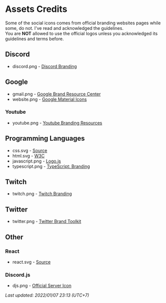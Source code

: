 # Assets Credits
Some of the social icons comes from official branding websites pages while some, do not. I've read and acknowledged the guidelines.  
You are **NOT** allowed to use the official logos unless you acknowledged its guidelines and terms before.  

## Discord
 * discord.png - [Discord Branding](https://discord.com/branding)

## Google
 * gmail.png - [Google Brand Resource Center](https://about.google/brand-resource-center/)
 * website.png - [Google Material Icons](https://fonts.google.com/icons)
### Youtube
 * youtube.png - [Youtube Branding Resources](https://www.youtube.com/howyoutubeworks/resources/brand-resources)

## Programming Languages
 * css.svg - [Source](https://commons.wikimedia.org/wiki/File:CSS3_logo.svg)
 * html.svg - [W3C](https://www.w3.org/html/logo/)
 * javascript.png - [Logo.js](https://github.com/voodootikigod/logo.js/blob/master/js.png)
 * typescript.png - [TypeScript: Branding](https://www.typescriptlang.org/branding/)

## Twitch
 * twitch.png - [Twitch Branding](https://brand.twitch.tv)

## Twitter
 * twitter.png - [Twitter Brand Toolkit](https://about.twitter.com/en/who-we-are/brand-toolkit)

## Other

### React
 * react.svg - [Source](https://github.com/reactjs/reactjs.org/blob/main/src/icons/logo.svg)

### Discord.js
 * djs.png - [Official Server Icon](https://cdn.discordapp.com/icons/222078108977594368/881b843eb1d5c3bdb21928079d25549f.png?size=4096&quality=lossless)

*Last updated: 2022/01/07 23:13 (UTC+7)*